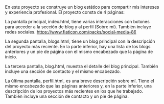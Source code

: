 En este proyecto se construye un blog estático para compartir mis intereses y experiencia profesional. El proyecto consta de 4 páginas:

La pantalla principal, index.html, tiene varias interacciones con botones para acceder a la sección de blog y al perfil (Sobre mí). También incluye redes sociales.
https://www.flaticon.com/packs/social-media-86

La segunda pantalla, blogs.html, tiene un blog principal con la descripción del proyecto más reciente. En la parte inferior, hay una lista de los blogs anteriores y un pie de página con el mismo encabezado que la página de inicio.

La tercera pantalla, blog.html, muestra el detalle del blog principal. También incluye una sección de contacto y el mismo encabezado.

La última pantalla, perfil.html, es una breve descripción sobre mí. Tiene el mismo encabezado que las páginas anteriores y, en la parte inferior, una descripción de los proyectos más recientes en los que he trabajado. También incluye una sección de contacto y un pie de página.


